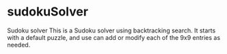 # sudokuSolver
Sudoku solver
This is a Sudoku solver using backtracking search. It starts with a default puzzle, and use can add or modify each of the 
9x9 entries as needed. 
